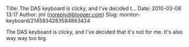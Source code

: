Title: The DAS keyboard is clicky, and I&#39;ve decided t...
Date: 2010-03-08 13:17
Author: jml (noreply@blogger.com)
Slug: monitor-keyboard/2145834283584863424

The DAS keyboard is clicky, and I've decided that it's not for me. It's
also way way too big.

